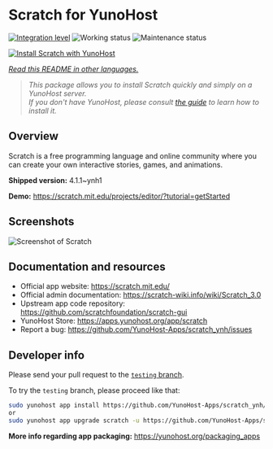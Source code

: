 <!--
N.B.: This README was automatically generated by <https://github.com/YunoHost/apps/tree/master/tools/readme_generator>
It shall NOT be edited by hand.
-->

# Scratch for YunoHost

[![Integration level](https://dash.yunohost.org/integration/scratch.svg)](https://ci-apps.yunohost.org/ci/apps/scratch/) ![Working status](https://ci-apps.yunohost.org/ci/badges/scratch.status.svg) ![Maintenance status](https://ci-apps.yunohost.org/ci/badges/scratch.maintain.svg)

[![Install Scratch with YunoHost](https://install-app.yunohost.org/install-with-yunohost.svg)](https://install-app.yunohost.org/?app=scratch)

*[Read this README in other languages.](./ALL_README.md)*

> *This package allows you to install Scratch quickly and simply on a YunoHost server.*  
> *If you don't have YunoHost, please consult [the guide](https://yunohost.org/install) to learn how to install it.*

## Overview

Scratch is a free programming language and online community where you can create your own interactive stories, games, and animations.

**Shipped version:** 4.1.1~ynh1

**Demo:** <https://scratch.mit.edu/projects/editor/?tutorial=getStarted>

## Screenshots

![Screenshot of Scratch](./doc/screenshots/800px-Scratch_3.0_Éditeur.png)

## Documentation and resources

- Official app website: <https://scratch.mit.edu/>
- Official admin documentation: <https://scratch-wiki.info/wiki/Scratch_3.0>
- Upstream app code repository: <https://github.com/scratchfoundation/scratch-gui>
- YunoHost Store: <https://apps.yunohost.org/app/scratch>
- Report a bug: <https://github.com/YunoHost-Apps/scratch_ynh/issues>

## Developer info

Please send your pull request to the [`testing` branch](https://github.com/YunoHost-Apps/scratch_ynh/tree/testing).

To try the `testing` branch, please proceed like that:

```bash
sudo yunohost app install https://github.com/YunoHost-Apps/scratch_ynh/tree/testing --debug
or
sudo yunohost app upgrade scratch -u https://github.com/YunoHost-Apps/scratch_ynh/tree/testing --debug
```

**More info regarding app packaging:** <https://yunohost.org/packaging_apps>
